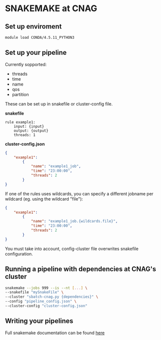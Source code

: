 # SNAKEMAKE at CNAG

## Set up enviroment

```bash
module load CONDA/4.5.11_PYTHON3
```

## Set up your pipeline 
Currently sopported:
- threads
- time
- name
- qos
- partition
  
These can be set up in snakefile or cluster-config file.

**snakefile**
```
rule example1:
    input: {input}
    output: {output}
    threads: 1
```

**cluster-config.json**

```json
{
    "example1":
        {
            "name": "example1_job",
            "time": "23:00:00",
            "threads": 2
        }
}

```
If one of the rules uses wildcards, you can specify a different jobname per wildcard (eg. using the wildcard "file"): 

```json
{
    "example1":
        {
            "name": "example1_job.{wildcards.file}",
            "time": "23:00:00",
            "threads": 2
        }
}

```

You must take into account, config-cluster file overwrites snakefile configuration. 

## Running a pipeline with dependencies at CNAG's cluster

```bash
snakemake --jobs 999 --is --nt [...] \
--snakefile "mySnakeFile" \
--cluster "sbatch-cnag.py {dependencies}" \
--config "pipeline_config.json" \
--cluster-config "cluster-config.json"
```

## Writing your pipelines
Full snakemake documentation can be found [here](https://snakemake.readthedocs.io/en/stable/)
